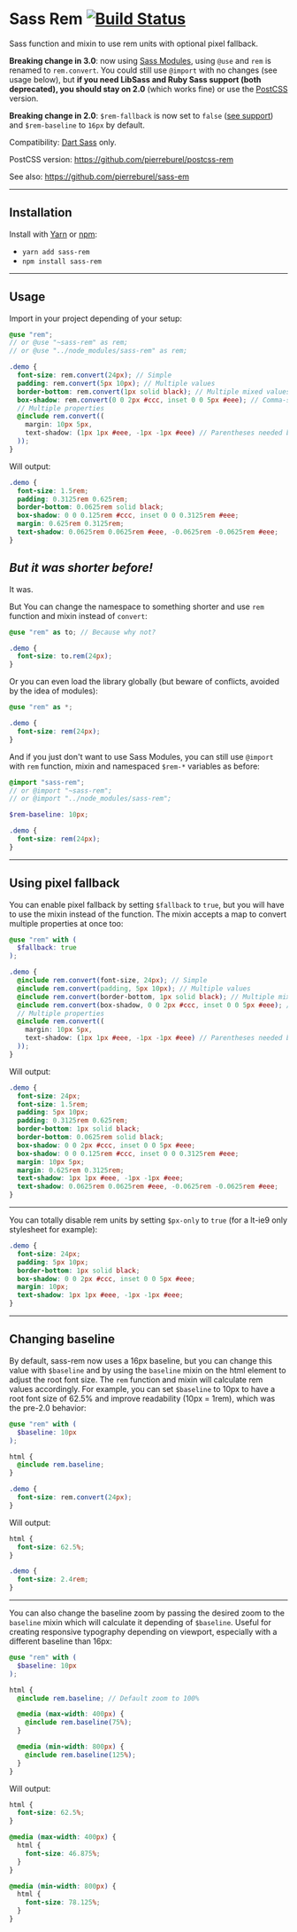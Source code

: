 # Sass Rem [![Build Status](https://app.travis-ci.com/pierreburel/sass-rem.svg?branch=master)](https://app.travis-ci.com/pierreburel/sass-rem)

Sass function and mixin to use rem units with optional pixel fallback.

**Breaking change in 3.0**: now using [Sass Modules](https://sass-lang.com/blog/the-module-system-is-launched), using `@use` and `rem` is renamed to `rem.convert`. You could still use `@import` with no changes (see usage below), but **if you need LibSass and Ruby Sass support (both deprecated), you should stay on 2.0** (which works fine) or use the [PostCSS](https://github.com/pierreburel/postcss-rem) version.

**Breaking change in 2.0**: `$rem-fallback` is now set to `false` ([see support](http://caniuse.com/#feat=rem)) and `$rem-baseline` to `16px` by default.

Compatibility: [Dart Sass](https://sass-lang.com/dart-sass) only.

PostCSS version: https://github.com/pierreburel/postcss-rem

See also: https://github.com/pierreburel/sass-em

---

## Installation

Install with [Yarn](https://yarnpkg.com/) or [npm](https://www.npmjs.com/):

* `yarn add sass-rem`
* `npm install sass-rem`

---

## Usage

Import in your project depending of your setup:

```scss
@use "rem";
// or @use "~sass-rem" as rem;
// or @use "../node_modules/sass-rem" as rem;

.demo {
  font-size: rem.convert(24px); // Simple
  padding: rem.convert(5px 10px); // Multiple values
  border-bottom: rem.convert(1px solid black); // Multiple mixed values
  box-shadow: rem.convert(0 0 2px #ccc, inset 0 0 5px #eee); // Comma-separated values
  // Multiple properties
  @include rem.convert((
    margin: 10px 5px,
    text-shadow: (1px 1px #eee, -1px -1px #eee) // Parentheses needed because of comma
  ));
}
```

Will output:

```css
.demo {
  font-size: 1.5rem;
  padding: 0.3125rem 0.625rem;
  border-bottom: 0.0625rem solid black;
  box-shadow: 0 0 0.125rem #ccc, inset 0 0 0.3125rem #eee;
  margin: 0.625rem 0.3125rem;
  text-shadow: 0.0625rem 0.0625rem #eee, -0.0625rem -0.0625rem #eee;
}
```

## *But it was shorter before!*

It was.

But You can change the namespace to something shorter and use `rem` function and mixin instead of `convert`:

```scss
@use "rem" as to; // Because why not?

.demo {
  font-size: to.rem(24px);
}
```

Or you can even load the library globally (but beware of conflicts, avoided by the idea of modules):

```scss
@use "rem" as *;

.demo {
  font-size: rem(24px);
}
```

And if you just don't want to use Sass Modules, you can still use `@import` with `rem` function, mixin and namespaced `$rem-*` variables as before:

```scss
@import "sass-rem";
// or @import "~sass-rem";
// or @import "../node_modules/sass-rem";

$rem-baseline: 10px;

.demo {
  font-size: rem(24px);
}
```

---

## Using pixel fallback

You can enable pixel fallback by setting `$fallback` to `true`, but you will have to use the mixin instead of the function. The mixin accepts a map to convert multiple properties at once too:

```scss
@use "rem" with (
  $fallback: true
);

.demo {
  @include rem.convert(font-size, 24px); // Simple
  @include rem.convert(padding, 5px 10px); // Multiple values
  @include rem.convert(border-bottom, 1px solid black); // Multiple mixed values
  @include rem.convert(box-shadow, 0 0 2px #ccc, inset 0 0 5px #eee); // Comma-separated values
  // Multiple properties
  @include rem.convert((
    margin: 10px 5px,
    text-shadow: (1px 1px #eee, -1px -1px #eee) // Parentheses needed because of comma
  ));
}
```

Will output:

```css
.demo {
  font-size: 24px;
  font-size: 1.5rem;
  padding: 5px 10px;
  padding: 0.3125rem 0.625rem;
  border-bottom: 1px solid black;
  border-bottom: 0.0625rem solid black;
  box-shadow: 0 0 2px #ccc, inset 0 0 5px #eee;
  box-shadow: 0 0 0.125rem #ccc, inset 0 0 0.3125rem #eee;
  margin: 10px 5px;
  margin: 0.625rem 0.3125rem;
  text-shadow: 1px 1px #eee, -1px -1px #eee;
  text-shadow: 0.0625rem 0.0625rem #eee, -0.0625rem -0.0625rem #eee;
}
```

---

You can totally disable rem units by setting `$px-only` to `true` (for a lt-ie9 only stylesheet for example):

```css
.demo {
  font-size: 24px;
  padding: 5px 10px;
  border-bottom: 1px solid black;
  box-shadow: 0 0 2px #ccc, inset 0 0 5px #eee;
  margin: 10px;
  text-shadow: 1px 1px #eee, -1px -1px #eee;
}
```

---

## Changing baseline

By default, sass-rem now uses a 16px baseline, but you can change this value with `$baseline` and by using the `baseline` mixin on the html element to adjust the root font size. The `rem` function and mixin will calculate rem values accordingly.
For example, you can set `$baseline` to 10px to have a root font size of 62.5% and improve readability (10px = 1rem), which was the pre-2.0 behavior:

```scss
@use "rem" with (
  $baseline: 10px
);

html {
  @include rem.baseline;
}

.demo {
  font-size: rem.convert(24px);
}
```

Will output:

```css
html {
  font-size: 62.5%;
}

.demo {
  font-size: 2.4rem;
}
```

---

You can also change the baseline zoom by passing the desired zoom to the `baseline` mixin which will calculate it depending of `$baseline`. Useful for creating responsive typography depending on viewport, especially with a different baseline than 16px:

```scss
@use "rem" with (
  $baseline: 10px
);

html {
  @include rem.baseline; // Default zoom to 100%

  @media (max-width: 400px) {
    @include rem.baseline(75%);
  }

  @media (min-width: 800px) {
    @include rem.baseline(125%);
  }
}
```

Will output:

```css
html {
  font-size: 62.5%;
}

@media (max-width: 400px) {
  html {
    font-size: 46.875%;
  }
}

@media (min-width: 800px) {
  html {
    font-size: 78.125%;
  }
}
```
